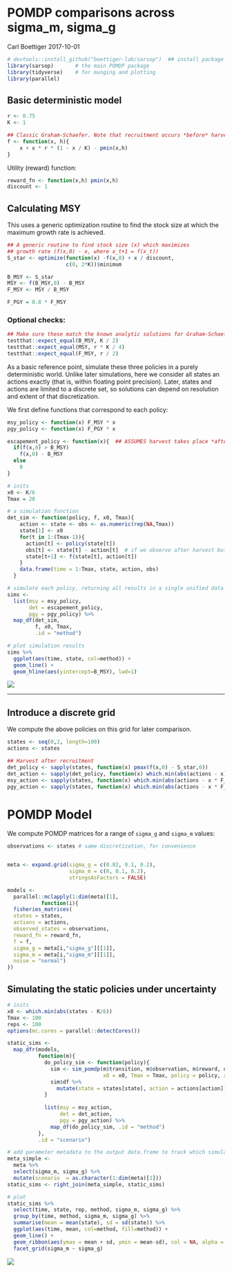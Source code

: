 POMDP comparisons across sigma\_m, sigma\_g
================
Carl Boettiger
2017-10-01

``` r
# devtools::install_github("boettiger-lab/sarsop")  ## install package first if necessary.
library(sarsop)       # the main POMDP package
library(tidyverse)    # for munging and plotting
library(parallel)
```

Basic deterministic model
-------------------------

``` r
r <- 0.75
K <- 1

## Classic Graham-Schaefer. Note that recruitment occurs *before* harvest
f <- function(x, h){ 
    x + x * r * (1 - x / K) - pmin(x,h)
}
```

Utility (reward) function:

``` r
reward_fn <- function(x,h) pmin(x,h)
discount <- 1
```

Calculating MSY
---------------

This uses a generic optimization routine to find the stock size at which the maximum growth rate is achieved.

``` r
## A generic routine to find stock size (x) which maximizes 
## growth rate (f(x,0) - x, where x_t+1 = f(x_t))
S_star <- optimize(function(x) -f(x,0) + x / discount, 
                   c(0, 2*K))$minimum
```

``` r
B_MSY <- S_star
MSY <- f(B_MSY,0) - B_MSY 
F_MSY <- MSY / B_MSY  

F_PGY = 0.8 * F_MSY
```

### Optional checks:

``` r
## Make sure these match the known analytic solutions for Graham-Schaefer model:
testthat::expect_equal(B_MSY, K / 2)
testthat::expect_equal(MSY, r * K / 4)
testthat::expect_equal(F_MSY, r / 2)
```

As a basic reference point, simulate these three policies in a purely deterministic world. Unlike later simulations, here we consider all states an actions exactly (that is, within floating point precision). Later, states and actions are limited to a discrete set, so solutions can depend on resolution and extent of that discretization.

We first define functions that correspond to each policy:

``` r
msy_policy <- function(x) F_MSY * x
pgy_policy <- function(x) F_PGY * x

escapement_policy <- function(x){  ## ASSUMES harvest takes place *after* recruitment
  if(f(x,0) > B_MSY)
    f(x,0) - B_MSY
  else
    0
}
```

``` r
# inits
x0 <- K/6
Tmax = 20

# a simulation function
det_sim <- function(policy, f, x0, Tmax){
    action <- state <- obs <- as.numeric(rep(NA,Tmax))
    state[1] <- x0
    for(t in 1:(Tmax-1)){
      action[t] <- policy(state[t])
      obs[t] <- state[t] - action[t]  # if we observe after harvest but before recruitment
      state[t+1] <- f(state[t], action[t]) 
    }
    data.frame(time = 1:Tmax, state, action, obs)
  }

# simulate each policy, returning all results in a single unified data frame 
sims <- 
  list(msy = msy_policy, 
       det = escapement_policy, 
       pgy = pgy_policy) %>% 
  map_df(det_sim, 
         f, x0, Tmax, 
         .id = "method") 
```

``` r
# plot simulation results 
sims %>%
  ggplot(aes(time, state, col=method)) + 
  geom_line() + 
  geom_hline(aes(yintercept=B_MSY), lwd=1) 
```

![](appendix_files/figure-markdown_github-ascii_identifiers/unnamed-chunk-10-1.png)

------------------------------------------------------------------------

Introduce a discrete grid
-------------------------

We compute the above policies on this grid for later comparison.

``` r
states <- seq(0,2, length=100)
actions <- states

## Harvest after recruitment
det_policy <- sapply(states, function(x) pmax(f(x,0) - S_star,0))
det_action <- sapply(det_policy, function(x) which.min(abs(actions - x)))
msy_action <- sapply(states, function(x) which.min(abs(actions - x * F_MSY)))
pgy_action <- sapply(states, function(x) which.min(abs(actions - x * F_PGY)))
```

POMDP Model
===========

We compute POMDP matrices for a range of `sigma_g` and `sigma_m` values:

``` r
observations <- states # same discretization, for convenience


meta <- expand.grid(sigma_g = c(0.02, 0.1, 0.2), 
                    sigma_m = c(0, 0.1, 0.2),
                    stringsAsFactors = FALSE)

models <- 
  parallel::mclapply(1:dim(meta)[1], 
           function(i){
  fisheries_matrices(
  states = states,
  actions = actions,
  observed_states = observations,
  reward_fn = reward_fn,
  f = f,
  sigma_g = meta[i,"sigma_g"][[1]],
  sigma_m = meta[i,"sigma_m"][[1]],
  noise = "normal")
})
```

Simulating the static policies under uncertainty
------------------------------------------------

``` r
# inits
x0 <- which.min(abs(states - K/6))
Tmax <- 100
reps <- 100
options(mc.cores = parallel::detectCores())

static_sims <-
  map_dfr(models, 
          function(m){
            do_policy_sim <- function(policy){
              sim <- sim_pomdp(m$transition, m$observation, m$reward, discount, 
                               x0 = x0, Tmax = Tmax, policy = policy, reps = reps)
              sim$df %>% 
                mutate(state = states[state], action = actions[action])
            }
            
            list(msy = msy_action, 
                 det = det_action, 
                 pgy = pgy_action) %>% 
              map_df(do_policy_sim, .id = "method")
          },
          .id = "scenario") 
```

``` r
# add parameter metadata to the output data.frame to track which simulation had which parameters
meta_simple <-  
  meta %>% 
  select(sigma_m, sigma_g) %>%
  mutate(scenario  = as.character(1:dim(meta)[1]))
static_sims <- right_join(meta_simple, static_sims)
```

``` r
# plot
static_sims %>%
  select(time, state, rep, method, sigma_m, sigma_g) %>%
  group_by(time, method, sigma_m, sigma_g) %>%
  summarise(mean = mean(state), sd = sd(state)) %>%
  ggplot(aes(time, mean, col=method, fill=method)) + 
  geom_line() + 
  geom_ribbon(aes(ymax = mean + sd, ymin = mean-sd), col = NA, alpha = 0.2) +
  facet_grid(sigma_m ~ sigma_g)
```

![](appendix_files/figure-markdown_github-ascii_identifiers/unnamed-chunk-15-1.png)
